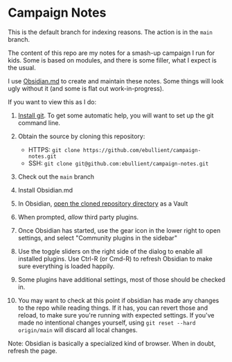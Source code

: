 # Campaign Notes

This is the default branch for indexing reasons. The action is in the `main` branch.

The content of this repo are my notes for a smash-up campaign I run for kids. Some is based on modules, and there is some filler, what I expect is the usual.

I use [Obsidian.md](https://obsidian.md/) to create and maintain these notes. Some things will look ugly without it (and some is flat out work-in-progress).

If you want to view this as I do:

1. [Install git](https://github.com/git-guides/install-git). To get some automatic help, you will want to set up the git command line. 

2. Obtain the source by cloning this repository:
    * HTTPS: `git clone https://github.com/ebullient/campaign-notes.git`
    * SSH: `git clone git@github.com:ebullient/campaign-notes.git`

3. Check out the `main` branch

4. Install Obsidian.md

5. In Obsidian, [open the cloned repository directory](https://publish.obsidian.md/help/How+to/Working+with+multiple+vaults) as a Vault

6. When prompted, *allow* third party plugins.

7. Once Obsidian has started, use the gear icon in the lower right to open settings, and select "Community plugins in the sidebar"

8. Use the toggle sliders on the right side of the dialog to enable all installed plugins. Use Ctrl-R (or Cmd-R) to refresh Obsidian to make sure everything is loaded happily.

9. Some plugins have additional settings, most of those should be checked in.

10. You may want to check at this point if obsidian has made any changes to the repo while reading things. If it has, you can revert those and reload, to make sure you're running with expected settings. If you've made no intentional changes yourself, using `git reset --hard origin/main` will discard all local changes.

Note: Obsidian is basically a specialized kind of browser. When in doubt, refresh the page.
